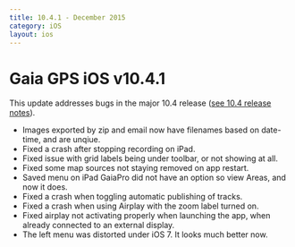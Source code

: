 ```yaml
---
title: 10.4.1 - December 2015
category: iOS
layout: ios
---
```


# Gaia GPS iOS v10.4.1

This update addresses bugs in the major 10.4 release ([see 10.4 release notes](http://updates.gaiagps.com/ios/ios_10.4.html)).

* Images exported by zip and email now have filenames based on date-time, and are unqiue.
* Fixed a crash after stopping recording on iPad.
* Fixed issue with grid labels being under toolbar, or not showing at all.
* Fixed some map sources not staying removed on app restart.
* Saved menu on iPad GaiaPro did not have an option so view Areas, and now it does.
* Fixed a crash when toggling automatic publishing of tracks.
* Fixed a crash when using Airplay with the zoom label turned on.
* Fixed airplay not activating properly when launching the app, when already connected to an external display.
* The left menu was distorted under iOS 7. It looks much better now.

